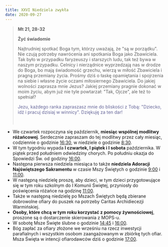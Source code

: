 ```yaml
---
title: XXVI Niedziela zwykła
date: 2020-09-27
---
```


> **Mt 21, 28-32**
>
> **Żyć świadomie**
>
> Najtrudniej spotkać Boga tym, którzy uważają, że "są w porządku". Nie czują potrzeby nawrócenia ani spotkania Boga jako Zbawiciela. Tak było w przypadku faryzeuszy i starszych ludu, tak też bywa w naszym przypadku. Celnicy i nierządnice wyprzedzają nas w drodze do Boga, bo mają świadomość grzechu, wierzą w miłość Zbawiciela i pragną przemiany życia. Prośmy dziś o łaskę opamiętania i spojrzenia na siebie i własne życie oczami miłosiernego Zbawiciela. Do jakiej wolności zaprasza mnie Jezus? Jakiej przemiany pragnie dokonać w moim życiu, abym już nie tyle powtarzał: "Tak, Ojcze", ale też to spełniał?
>
> <span style="color: #666699;">Jezu, każdego ranka zapraszasz mnie do bliskości z Tobą: "Dziecko, idź i pracuj dzisiaj w winnicy". Dziękuję za ten dar! </span>
>
> &nbsp;

- We czwartek rozpoczyna się październik, **miesiąc wspólnej modlitwy różańcowej**. Serdecznie zapraszam do tej modlitwy przez cały miesiąc, codziennie o godzinie <u>16:30</u>, w niedziele o godzinie <u>8:30</u>.
- W tym tygodniu wypada **I czwartek, I piątek i I sobota** października. W piątek przed południem odwiedziny chorych. Po południu okazja do Spowiedzi Św. od godziny <u>16:00</u>.
- Następna pierwsza niedziela miesiąca to także **niedziela Adoracji Najświętszego Sakramentu** w czasie Mszy Świętych o godzinie <u>9:00</u> i <u>11:00</u>.
- W następną niedzielę proszę, aby dzieci, w tym dzieci przygotowujące się w tym roku szkolnym do I Komunii Świętej, przyniosły do poświęcenia różańce na godzinę <u>11:00</u>.
- Także w następną niedzielę po Mszach Świętych będą zbierane dobrowolne ofiary do puszek na potrzeby Caritas Archidiecezji Warmińskiej.
- **Osoby, które chcą w tym roku korzystać z pomocy żywnościowej**, proszone są o dostarczenie skierowania z MOPS-u.
- W sobotę Msze Święte ślubne o godzinie <u>14:45</u> i <u>16:00</u>.
- Bóg zapłać za ofiary złożone we wrześniu na rzecz inwestycji parafialnych i wszystkim osobom zaangażowanym w zbiórkę tych ofiar. Msza Święta w intencji ofiarodawców dziś o godzinie <u>17:00</u>.

